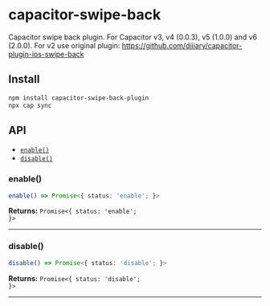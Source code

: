# capacitor-swipe-back

Capacitor swipe back plugin. For Capacitor v3, v4 (0.0.3), v5 (1.0.0) and v6 (2.0.0). For v2 use original plugin: https://github.com/diiiary/capacitor-plugin-ios-swipe-back

## Install

```bash
npm install capacitor-swipe-back-plugin
npx cap sync
```

## API

<docgen-index>

* [`enable()`](#enable)
* [`disable()`](#disable)

</docgen-index>

<docgen-api>
<!--Update the source file JSDoc comments and rerun docgen to update the docs below-->

### enable()

```typescript
enable() => Promise<{ status: 'enable'; }>
```

**Returns:** <code>Promise&lt;{ status: 'enable'; }&gt;</code>

--------------------


### disable()

```typescript
disable() => Promise<{ status: 'disable'; }>
```

**Returns:** <code>Promise&lt;{ status: 'disable'; }&gt;</code>

--------------------

</docgen-api>
